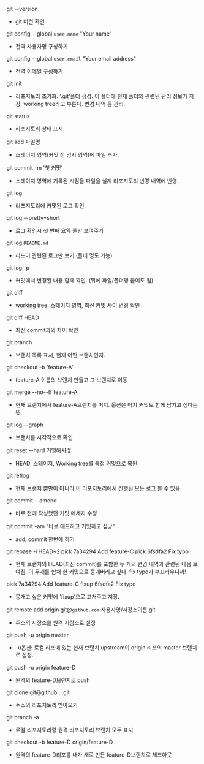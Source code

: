 git --version
* git 버전 확인

git config --global  `user.name` "Your name"
* 전역 사용자명 구성하기

git config --global `user.email` "Your email address"
* 전역 이메일 구성하기

git init
* 리포지토리 초기화. '.git'폴더 생성. 이 폴더에 현재 폴더와 관련된 관리 정보가 저장. working tree라고 부른다. 변경 내역 등 관리.

git status
* 리포지토리 상태 표시. 

git add 파일명
* 스테이지 영역(커밋 전 임시 영역)에 파일 추가. 

git commit -m '첫 커밋'
* 스테이지 영역에 기록된 시점들 파일을 실제 리포지토리 변경 내역에 반영.

git log
* 리포지토리에 커밋된 로그 확인. 

git log --pretty=short
* 로그 확인시 첫 번째 요약 줄만 보여주기

git log `README.md`
* 리드미 관련된 로그만 보기 (폴더 명도 가능)

git log -p
* 커밋에서 변경된 내용 함께 확인. (뒤에 파일/폴더명 붙여도 됨)

git diff
* working tree, 스테이지 영역, 최신 커밋 사이 변경 확인

git diff HEAD
* 최신 commit과의 차이 확인

git branch
* 브랜치 목록 표시, 현재 어떤 브랜치인지.

git checkout -b 'feature-A'
* feature-A 이름의 브랜치 만들고 그 브랜치로 이동

git merge --no--ff feature-A
* 현재 브랜치에서 feature-A브랜치를 머지. 옵션은 머지 커밋도 함께 남기고 싶다는 뜻.

git log --graph
* 브랜치를 시각적으로 확인

git reset --hard 커밋해시값
* HEAD, 스테이지, Working tree를 특정 커밋으로 복원.

git reflog
* 현재 브랜치 뿐만이 아니라 이 리포지토리에서 진행된 모든 로그 볼 수 있음

git commit --amend
* 바로 전에 작성했던 커밋 메세지 수정

git commit -am "바로 애드하고 커밋하고 싶당"
* add, commit 한번에 하기

git rebase -i HEAD~2
pick 7a34294 Add feature-C
pick 6fsdfa2 Fix typo
* 현재 브랜치의 HEAD(최신 commit)를 포함한 두 개의 변경 내역과 관련된 내용 보여짐. 이 두개를 합쳐 한 커밋으로 뭉개버리고 싶다. fix typo가 부끄러우니까!

pick 7a34294 Add feature-C
fixup 6fsdfa2 Fix typo
* 뭉개고 싶은 커밋에 'fixup'으로 고쳐주고 저장. 

git remote add origin git@`github.com`:사용자명/저장소이름.git
* 주소의 저장소를 원격 저장소로 설정

git push -u origin master
* -u옵션: 로컬 리포에 있는 현재 브랜치 upstream이 origin 리포의 master 브랜치로 설정.

git push -u origin feature-D
* 원격의 feature-D브랜치로 push

git clone git@github....git
* 주소의 리포지토리 받아오기

git branch -a
* 로컬 리포지토리랑 원격 리포지토리 브랜치 모두 표시

git checkout -b feature-D origin/feature-D
* 원격의 feature-D리포를 내가 새로 만든 feature-D브랜치로 체크아웃
